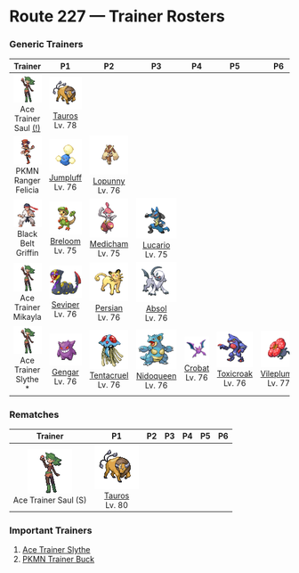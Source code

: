 # Route 227 — Trainer Rosters

### Generic Trainers

| Trainer | P1 | P2 | P3 | P4 | P5 | P6 |
|:-------:|:--:|:--:|:--:|:--:|:--:|:--:|
| ![Ace Trainer Saul (!)](../../assets/trainers/ace_trainer.png "Ace Trainer Saul (!)")<br>Ace Trainer Saul [(!)](#rematches) | ![Tauros](../../assets/sprites/tauros/front.gif "Tauros")<br>[Tauros](../../pokemon/tauros.md/)<br>Lv. 78 |
| ![PKMN Ranger Felicia](../../assets/trainers/pkmn_ranger.png "PKMN Ranger Felicia")<br>PKMN Ranger Felicia | ![Jumpluff](../../assets/sprites/jumpluff/front.gif "Jumpluff")<br>[Jumpluff](../../pokemon/jumpluff.md/)<br>Lv. 76 | ![Lopunny](../../assets/sprites/lopunny/front.gif "Lopunny")<br>[Lopunny](../../pokemon/lopunny.md/)<br>Lv. 76 |
| ![Black Belt Griffin](../../assets/trainers/black_belt.png "Black Belt Griffin")<br>Black Belt Griffin | ![Breloom](../../assets/sprites/breloom/front.gif "Breloom")<br>[Breloom](../../pokemon/breloom.md/)<br>Lv. 75 | ![Medicham](../../assets/sprites/medicham/front.gif "Medicham")<br>[Medicham](../../pokemon/medicham.md/)<br>Lv. 75 | ![Lucario](../../assets/sprites/lucario/front.gif "Lucario")<br>[Lucario](../../pokemon/lucario.md/)<br>Lv. 75 |
| ![Ace Trainer Mikayla](../../assets/trainers/ace_trainer.png "Ace Trainer Mikayla")<br>Ace Trainer Mikayla | ![Seviper](../../assets/sprites/seviper/front.gif "Seviper")<br>[Seviper](../../pokemon/seviper.md/)<br>Lv. 76 | ![Persian](../../assets/sprites/persian/front.gif "Persian")<br>[Persian](../../pokemon/persian.md/)<br>Lv. 76 | ![Absol](../../assets/sprites/absol/front.gif "Absol")<br>[Absol](../../pokemon/absol.md/)<br>Lv. 76 |
| ![Ace Trainer Slythe *](../../assets/trainers/ace_trainer.png "Ace Trainer Slythe *")<br>Ace Trainer Slythe * | ![Gengar](../../assets/sprites/gengar/front.gif "Gengar")<br>[Gengar](../../pokemon/gengar.md/)<br>Lv. 76 | ![Tentacruel](../../assets/sprites/tentacruel/front.gif "Tentacruel")<br>[Tentacruel](../../pokemon/tentacruel.md/)<br>Lv. 76 | ![Nidoqueen](../../assets/sprites/nidoqueen/front.gif "Nidoqueen")<br>[Nidoqueen](../../pokemon/nidoqueen.md/)<br>Lv. 76 | ![Crobat](../../assets/sprites/crobat/front.gif "Crobat")<br>[Crobat](../../pokemon/crobat.md/)<br>Lv. 76 | ![Toxicroak](../../assets/sprites/toxicroak/front.gif "Toxicroak")<br>[Toxicroak](../../pokemon/toxicroak.md/)<br>Lv. 76 | ![Vileplume](../../assets/sprites/vileplume/front.gif "Vileplume")<br>[Vileplume](../../pokemon/vileplume.md/)<br>Lv. 77 |


### Rematches

| Trainer | P1 | P2 | P3 | P4 | P5 | P6 |
|:-------:|:--:|:--:|:--:|:--:|:--:|:--:|
| ![Ace Trainer Saul (S)](../../assets/trainers/ace_trainer.png "Ace Trainer Saul (S)")<br>Ace Trainer Saul (S) | ![Tauros](../../assets/sprites/tauros/front.gif "Tauros")<br>[Tauros](../../pokemon/tauros.md/)<br>Lv. 80 |


### Important Trainers

1. [Ace Trainer Slythe](important_trainers.md#ace-trainer-slythe)
1. [PKMN Trainer Buck](important_trainers.md#pkmn-trainer-buck)
